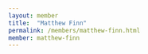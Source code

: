 ```yaml
---
layout: member
title:  "Matthew Finn"
permalink: /members/matthew-finn.html
member: matthew-finn
---
```

